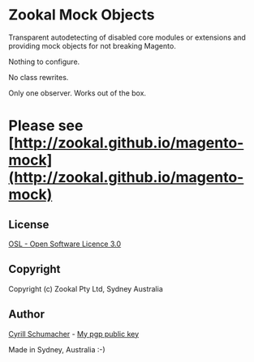 Zookal Mock Objects
===================

Transparent autodetecting of disabled core modules or extensions and providing mock objects for not breaking Magento.

Nothing to configure.

No class rewrites.

Only one observer. Works out of the box.


# Please see [http://zookal.github.io/magento-mock](http://zookal.github.io/magento-mock)


License
-------
[OSL - Open Software Licence 3.0](http://opensource.org/licenses/osl-3.0.php)

Copyright
---------

Copyright (c) Zookal Pty Ltd, Sydney Australia

Author
------

[Cyrill Schumacher](https://github.com/SchumacherFM) - [My pgp public key](http://www.schumacher.fm/cyrill.asc)

Made in Sydney, Australia :-)
